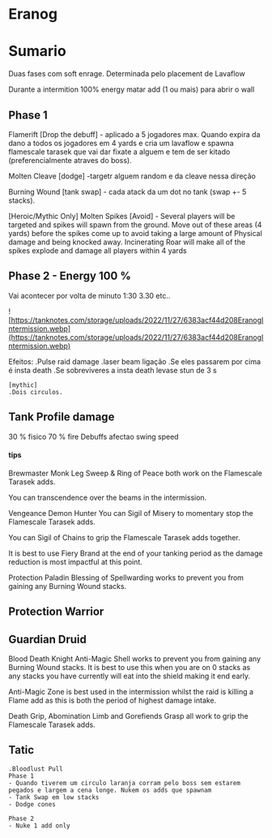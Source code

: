 # Eranog

# Sumario

Duas fases com soft enrage. Determinada pelo placement de Lavaflow

Durante a intermition 100% energy matar add (1 ou mais) para abrir o wall

## Phase 1

Flamerift [Drop the debuff] - aplicado a 5 jogadores max. Quando expira da dano a todos os jogadores em 4 yards e cria um lavaflow e spawna flamescale tarasek  que vai dar
fixate a alguem e tem de ser kitado (preferencialmente atraves do boss).

Molten Cleave [dodge] -targetr alguem random e da cleave nessa direção

Burning Wound [tank swap] - cada atack da um dot no tank (swap +- 5 stacks).

[Heroic/Mythic Only] Molten Spikes [Avoid] - Several players will be targeted and spikes will spawn from the ground. Move out of these areas (4 yards) before the spikes come up to avoid taking a large amount of Physical damage and being knocked away. Incinerating Roar will make all of the spikes explode and damage all players within 4 yards



## Phase 2 - Energy 100 % 

Vai acontecer por volta de minuto 1:30 3.30 etc..


![https://tanknotes.com/storage/uploads/2022/11/27/6383acf44d208EranogIntermission.webp](https://tanknotes.com/storage/uploads/2022/11/27/6383acf44d208EranogIntermission.webp)

Efeitos:
	.Pulse raid damage
	.laser beam ligação
	.Se eles passarem por cima é insta death
	.Se sobreviveres a insta death levase stun de 3 s
	
	[mythic]
	.Dois circulos.

## Tank Profile damage
30 % fisico 70 % fire
Debuffs afectao swing speed


#### tips

Brewmaster Monk
Leg Sweep & Ring of Peace both work on the Flamescale Tarasek adds.

You can transcendence over the beams in the intermission.

Vengeance Demon Hunter
You can Sigil of Misery to momentary stop the Flamescale Tarasek adds.

You can Sigil of Chains to grip the Flamescale Tarasek adds together.

It is best to use Fiery Brand at the end of your tanking period as the damage reduction is most impactful at this point.

Protection Paladin
Blessing of Spellwarding works to prevent you from gaining any Burning Wound stacks.

Protection Warrior
-

Guardian Druid
-

Blood Death Knight
Anti-Magic Shell works to prevent you from gaining any Burning Wound stacks. It is best to use this when you are on 0 stacks as any stacks you have currently will eat into the shield making it end early.

Anti-Magic Zone is best used in the intermission whilst the raid is killing a Flame add as this is both the period of highest damage intake.

Death Grip, Abomination Limb and Gorefiends Grasp all work to grip the Flamescale Tarasek adds.


## Tatic

	.Bloodlust Pull
	Phase 1
	- Quando tiverem um circulo laranja corram pelo boss sem estarem pegados e largem a cena longe. Nukem os adds que spawnam
	- Tank Swap em low stacks
	- Dodge cones

	Phase 2
	- Nuke 1 add only



